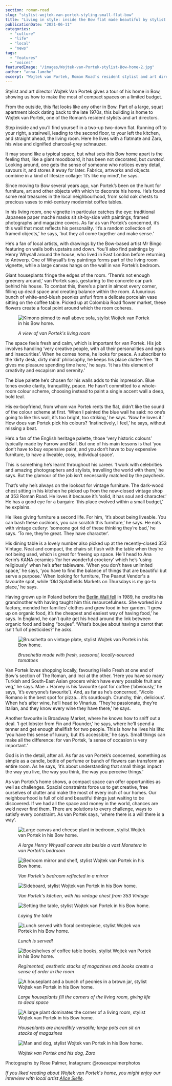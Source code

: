 ```yaml
---
section: roman-road
slug: "stylist-wojtek-van-portek-styling-small-flat-bow"
title: "Living in style: inside the Bow flat made beautiful by stylist Wojtek van Portek"
publicationDate: "2021-06-11"
categories: 
  - "culture"
  - "life"
  - "local"
  - "news"
tags: 
  - "features"
  - "voices"
featuredImage: "/images/Wojtek-van-Portek-stylist-Bow-home-2.jpg"
author: "anna-lamche"
excerpt: "Wojtek van Portek, Roman Road’s resident stylist and art director, chats to us about styling his compact home in Bow."
---
```


Stylist and art director Wojtek Van Portek gives a tour of his home in Bow, showing us how to make the most of compact spaces on a limited budget.

From the outside, this flat looks like any other in Bow. Part of a large, squat apartment block dating back to the late 1970s, this building is home to Wojtek van Portek, one of the Roman’s resident stylists and art directors. 

Step inside and you’ll find yourself in a two-up two-down flat. Running off to your right, a stairwell, leading to the second floor, to your left the kitchen, and straight ahead, the living room. Here he lives with a flatmate and Zaro, his wise and dignified charcoal-grey schnauzer.

It may sound like a typical space, but what sets this Bow home apart is the feeling that, like a giant moodboard, it has been not decorated, but _curated_. Looking around, one gets the sense of someone who notices every detail, savours it, and stores it away for later. Fabrics, artworks and objects combine in a kind of lifesize collage: ‘it’s like my mind’, he says.

Since moving to Bow several years ago, van Portek’s been on the hunt for furniture, art and other objects with which to decorate his home. He’s found some real treasures in the local neighbourhood, from solid oak chests to precious vases to mid-century modernist coffee tables. 

In his living room, one vignette in particular catches the eye: traditional Japanese paper maché masks sit sit-by-side with paintings, framed photographs and magazine covers. As far as van Portek’s concerned, it’s this wall that most reflects his personality. ‘It’s a random collection of framed objects,’ he says, ‘but they all come together and make sense.’ 

He’s a fan of local artists, with drawings by the Bow-based artist Mr Bingo featuring on walls both upstairs and down. You’ll also find paintings by Henry Whysall around the house, who lived in East London before returning to Antwerp. One of Whysall’s tiny paintings forms part of the living room vignette, while a large canvas hangs on the wall in van Portek’s bedroom. 

Giant houseplants fringe the edges of the room. ‘There’s not enough greenery around,’ van Portek says, gesturing to the concrete car park behind his house. To combat this, there’s a plant in almost every corner, filling up dead space and creating balance within the room. A luxurious bunch of white-and-blush peonies unfurl from a delicate porcelain vase sitting on the coffee table. Picked up at Colombia Road flower market, these flowers create a focal point around which the room coheres.

<figure>

![Kimono pinned to wall above sofa, stylist Wojtek van Portek in his Bow home.](/images/Wojtek-van-Portek-stylist-Bow-home-6-1024x683.jpg)

<figcaption>

_A view of van Portek's living room_

</figcaption>

</figure>

The space feels fresh and calm, which is important for van Portek. His job involves handling ‘very creative people, with all their personalities and egos and insecurities’. When he comes home, he looks for peace. A subscriber to the ‘dirty desk, dirty mind' philosophy, he keeps his place clutter-free. ‘It gives me pleasure spending time here,’ he says. ‘It has this element of creativity and escapism and serenity.’

The blue palette he’s chosen for his walls adds to this impression. Blue tones evoke clarity, tranquillity, peace. He hasn’t committed to a whole-room colour scheme, choosing instead to paint a single accent wall a deep, bold teal. 

His ex-boyfriend, from whom van Portek rents the flat, didn’t like the sound of the colour scheme at first. ‘When I painted the blue wall he said: no one’s going to like this wall, it’s too bright, too striking,’ he says. ‘Now he loves it.’ How does van Portek pick his colours? ‘Instinctively, I feel,’ he says, without missing a beat. 

He’s a fan of the English heritage palette, those ‘very historic colours’ typically made by Farrow and Ball. But one of his main lessons is that ‘you don’t have to buy expensive paint, and you don’t have to buy expensive furniture, to have a liveable, cosy, individual space’. 

This is something he’s learnt throughout his career. ‘I work with celebrities and amazing photographers and stylists, travelling the world with them,’ he says. But the glamour of the job isn’t necessarily matched by the paycheck.

That’s why he’s always on the lookout for vintage furniture. The dark-wood chest sitting in his kitchen he picked up from the now-closed vintage shop at 353 Roman Road. He loves it because it’s ‘solid, it has soul and character.’ He has a good eye for a bargain: 'this place evolved within a small budget,’ he explains.

He likes giving furniture a second life. For him, ‘it’s about being liveable. You can bash these cushions, you can scratch this furniture,’ he says. He eats with vintage cutlery: ‘someone got rid of these thinking they’re bad,’ he says. ‘To me, they’re great. They have character’. 

His dining table is a lovely number also picked up at the recently-closed 353 Vintage. Neat and compact, the chairs sit flush with the table when they're not being used, which is great for freeing up space. He’ll head to Ana Kerin’s KANA ceramics ‘for her wonderful crockery’ which he’s ‘using religiously’ when he’s after tableware. ‘When you don’t have unlimited space,’ he says, ‘you have to find the balance of things that are beautiful but serve a purpose.’ When looking for furniture, The Peanut Vendor's a favourite spot, while ‘Old Spitalfields Markets on Thursdays is my go-to place,’ he says.

Having grown up in Poland before the [Berlin Wall fell](https://www.theguardian.com/world/from-the-archive-blog/2019/oct/30/the-fall-of-the-berlin-wall-archive-november-1989) in 1989, he credits his grandmother with having taught him this resourcefulness. She worked in a factory, mended her families’ clothes and grew food in her garden. ‘I grew up on organic food, it’s the cheapest and easiest way of having food,’ he says. In England, he can’t quite get his head around the link between organic food and being “boujee”. ‘What’s boujee about having a carrot that isn’t full of pesticides?’ he asks.

<figure>

![Bruschetta on vintage plate, stylist Wojtek van Portek in his Bow home.](/images/Wojtek-van-Portek-stylist-Bow-home-12-1024x683.jpg)

<figcaption>

_Bruschetta made with fresh, seasonal, locally-sourced tomatoes_

</figcaption>

</figure>

Van Portek loves shopping locally, favouring Hello Fresh at one end of Bow's section of The Roman, and Inci at the other. ‘Here you have so many Turkish and South-East Asian grocers which have every possible fruit and veg,’ he says. Mae + Harvey is his favourite spot for coffee (‘obviously,’ he says, ‘it’s everyone’s favourite’). And, as far as he’s concerned, ‘Vicolo Romano is the best spot for pizza… it’s sourdough. Crunchy, thin, delicious’. When he’s after wine, he’ll head to Vinarius. ‘They’re passionate, they’re Italian, and they know every wine they have there,’ he says.

Another favourite is Broadway Market, where he knows how to sniff out a deal. ‘I get lobster from Fin and Flounder,’ he says, where he’ll spend a tenner and get enough shellfish for two people. This is how he lives his life: ‘you have this sense of luxury, but it’s accessible,’ he says. Small things can make all the difference: for van Portek, ‘a sense of occasion is very important.’

God is in the detail, after all. As far as van Portek’s concerned, something as simple as a candle, bottle of perfume or bunch of flowers can transform an entire room. As he says, ‘it’s about understanding that small things impact the way you live, the way you think, the way you perceive things.’

As van Portek’s home shows, a compact space can offer opportunities as well as challenges. Spacial constraints force us to get creative, free ourselves of clutter and make the most of every inch of our homes. Our neighbourhood is full of old and beautiful things just waiting to be discovered. If we had all the space and money in the world, chances are we’d never find them. There are solutions to every challenge, ways to satisfy every constraint. As van Portek says, ‘where there is a will there is a way’. 

<figure>

![Large canvas and cheese plant in bedroom, stylist Wojtek van Portek in his Bow home.](/images/Wojtek-van-Portek-stylist-Bow-home-4-1024x683.jpg)

<figcaption>

_A large Henry Whysall canvas sits beside a vast Monstera in van Portek's bedroom_

</figcaption>

</figure>

<figure>

![Bedroom mirror and shelf, stylist Wojtek van Portek in his Bow home.](/images/Wojtek-van-Portek-stylist-Bow-home-14.jpg)

<figcaption>

_Van Portek's bedroom reflected in a mirror_

</figcaption>

</figure>

<figure>

![Sideboard, stylist Wojtek van Portek in his Bow home.](/images/Wojtek-van-Portek-stylist-Bow-home-13.jpg)

<figcaption>

_Van Portek's kitchen, with his vintage chest from 353 Vintage_

</figcaption>

</figure>

<figure>

![Setting the table, stylist Wojtek van Portek in his Bow home.](/images/Wojtek-van-Portek-stylist-Bow-home-3-1024x683.jpg)

<figcaption>

_Laying the table_

</figcaption>

</figure>

<figure>

![Lunch served with floral centrepiece, stylist Wojtek van Portek in his Bow home.](/images/Wojtek-van-Portek-stylist-Bow-home-11-1024x683.jpg)

<figcaption>

_Lunch is served!_

</figcaption>

</figure>

<figure>

![Bookshelves of coffee table books, stylist Wojtek van Portek in his Bow home.](/images/Wojtek-van-Portek-stylist-Bow-home-10-1024x683.jpg)

<figcaption>

_Regimented, aesthetic stacks of magazines and books create a sense of order in the room_

</figcaption>

</figure>

<figure>

![A houseplant and a bunch of peonies in a brown jar, stylist Wojtek van Portek in his Bow home.](/images/Wojtek-van-Portek-stylist-Bow-home-7.jpg)

<figcaption>

_Large houseplants fill the corners of the living room_, _giving life to dead space_

</figcaption>

</figure>

<figure>

![A large plant dominates the corner of a living room, stylist Wojtek van Portek in his Bow home.](/images/Wojtek-van-Portek-stylist-Bow-home-9-1024x683.jpg)

<figcaption>

_Houseplants are incredibly versatile; large pots can sit on stacks of magazines_

</figcaption>

</figure>

<figure>

![Man and dog, stylist Wojtek van Portek in his Bow home.](/images/Wojtek-van-Portek-stylist-Bow-home-1-1024x683.jpg)

<figcaption>

_Wojtek van Portek and his dog, Zaro_

</figcaption>

</figure>

Photographs by Rose Palmer, Instagram: @roseacpalmerphotos

_If you liked reading about Wojtek van Portek_'_s home,_ _you might enjoy our interview with local artist [Alice Sielle](https://romanroadlondon.com/alice-sielle-artist-interview/)_.
